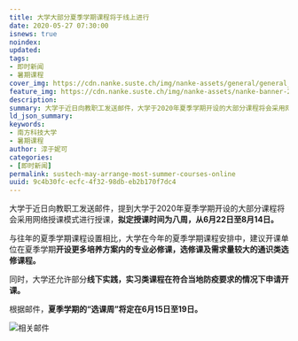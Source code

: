 ```yaml
---
title: 大学大部分夏季学期课程将于线上进行
date: 2020-05-27 07:30:00
isnews: true
noindex:
updated:
tags:
- 即时新闻
- 暑期课程
cover_img: https://cdn.nanke.suste.ch/img/nanke-assets/general/general_banner_news_202005.png
feature_img: https://cdn.nanke.suste.ch/img/nanke-assets/nanke-banner-2020-04.svg
description:
summary: 大学于近日向教职工发送邮件，大学于2020年夏季学期开设的大部分课程将会采用网络授课模式进行授课，拟定授课时间为八周（6月22日-8月14日）。
ld_json_summary:
keywords:
- 南方科技大学
- 暑期课程
author: 淳于妮可
categories:
- [即时新闻]
permalink: sustech-may-arrange-most-summer-courses-online
uuid: 9c4b30fc-ecfc-4f32-98db-eb2b170f7dc4
---
```


大学于近日向教职工发送邮件，提到大学于2020年夏季学期开设的大部分课程将会采用网络授课模式进行授课，**拟定授课时间为八周，从6月22日至8月14日。**

与往年的夏季学期课程设置相比，大学在今年的夏季学期课程安排中，建议开课单位在夏季学期**开设更多培养方案内的专业必修课，选修课及需求量较大的通识类选修课程。**

同时，大学还允许部分**线下实践，实习类课程在符合当地防疫要求的情况下申请开课。**

根据邮件，**夏季学期的“选课周”将定在6月15日至19日。**

![相关邮件](https://cdn.nanke.suste.ch/img/2020/05/sustech-may-arrange-most-summer-course-online/email.png)
